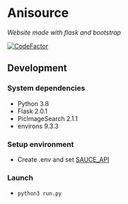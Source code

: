 # Anisource
*Website made with flask and bootstrap*

[![CodeFactor](https://www.codefactor.io/repository/github/waydk/anisource-web/badge)](https://www.codefactor.io/repository/github/waydk/anisource-web)
## Development
### System dependencies
* Python 3.8
* Flask 2.0.1
* PicImageSearch 2.1.1
* environs 9.3.3
### Setup environment
* Create .env and set [SAUCE_API](https://saucenao.com/user.php?page=search-api)
### Launch
* <code>python3 run.py</code>
